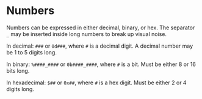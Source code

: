 # Numbers
Numbers can be expressed in either decimal, binary, or hex. The separator `_` may be inserted inside long numbers to
break up visual noise.

In decimal: `###` or `0d###`, where `#` is a decimal digit. A decimal number may be 1 to 5 digits long.

In binary: `%####_####` or `0b####_####`, where `#` is a bit. Must be either 8 or 16 bits long.

In hexadecimal: `$##` or `0x##`, where `#` is a hex digit. Must be either 2 or 4 digits long.